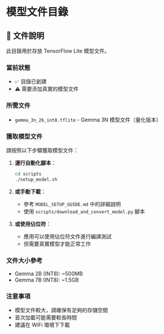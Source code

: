 # 模型文件目錄

## 📁 文件說明

此目錄用於存放 TensorFlow Lite 模型文件。

### 當前狀態
- ✅ 目錄已創建
- ⚠️ 需要添加真實的模型文件

### 所需文件
- `gemma_3n_2b_int8.tflite` - Gemma 3N 模型文件（量化版本）

### 獲取模型文件

請按照以下步驟獲取模型文件：

1. **運行自動化腳本**：
   ```bash
   cd scripts
   ./setup_model.sh
   ```

2. **或手動下載**：
   - 參考 `MODEL_SETUP_GUIDE.md` 中的詳細說明
   - 使用 `scripts/download_and_convert_model.py` 腳本

3. **或使用佔位符**：
   - 應用可以使用佔位符文件進行編譯測試
   - 但需要真實模型才能正常工作

### 文件大小參考
- Gemma 2B (INT8): ~500MB
- Gemma 7B (INT8): ~1.5GB

### 注意事項
- 模型文件較大，請確保有足夠的存儲空間
- 首次加載可能需要較長時間
- 建議在 WiFi 環境下下載
